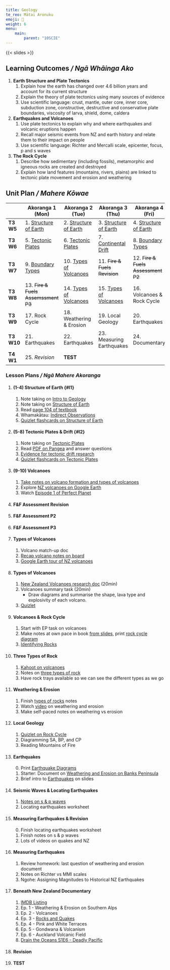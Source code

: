 ```yaml
---
title: Geology
te_reo: Mātai Aronuku
emoji: 🌋
weight: 6
menu:
    main:
        parent: "10SCIE"
---
```


<!-- 
1. Structure of Earth
    - Core, Outer Core, Mantle, Crust
    - Convection Currents, nuclear reactions, tectonic plate movement
2. Volcanoes
    - Label a diagram
    - Types of volcanoes: shield, cone, caldera, dome + examples a plenty
    - Shapes of volcanoes + distinguishing features
    - Lava viscosity relating to types of volcanoes
3. Tectonic Boundaries
    - Three types
    - NZ's boundary
    - Label tectonic boundary
    - Map of NZ + fault lines
    - Earthquakes
        + Measurement
        + Epicentre/focus
        + Energy scales
        + s/p waves
4. Rock Cycle
    - Formation of rock types
    - Weathering, erosion, uplift
 -->

{{< slides >}}

## Learning Outcomes _/ Ngā Whāinga Ako_

1. __Earth Structure and Plate Tectonics__
    1. Explain how the earth has changed over 4.6 billion years and  account for its current structure
    2. Explain the theory of plate tectonics using many sources of evidence
    3. Use scientific language:  crust, mantle, outer core, inner core, subduction zone, constructive, destructive and conservative plate boundaries, viscosity of larva, shield, dome, caldera
2. __Earthquakes and Volcanoes__
    1. Use plate tectonics to explain why and where earthquakes and volcanic eruptions happen
    2. Recall major seismic events from NZ and earth history and relate them to their impact on people
    3. Use scientific language: Richter and Mercalli scale, epicenter, focus, p and s waves
3. __The Rock Cycle__
    1. Describe how sedimentary (including fossils), metamorphic and igneous rocks are created and destroyed
    2. Explain how land features (mountains, rivers, plains) are linked to tectonic plate movement  and erosion and weathering

## Unit Plan _/ Mahere Kōwae_

|            |           Akoranga 1 (Mon)          |        Akoranga 2 (Tue)       |        Akoranga 3 (Thu)       |          Akoranga 4 (Fri)          |
| ---------- | ----------------------------------- | ----------------------------- | ----------------------------- | ---------------------------------- |
| __T3 W5__  | 1. [Structure of Earth](#l1)        | 2. [Structure of Earth](#l1)  | 3. [Structure of Earth](#l1)  | 4. [Structure of Earth](#l1)       |
| __T3 W6__  | 5. [Tectonic Plates](#l2)           | 6. [Tectonic Plates](#l2)     | 7. [Continental Drift](#l2)   | 8. [Boundary Types](#l2)           |
| __T3 W7__  | 9. [Boundary Types](#l2)            | 10. [Types of Volcanoes](#l3) | 11. ~~Fire & Fuels Revision~~ | 12. ~~Fire & Fuels Assessment P2~~ |
| __T3 W8__  | 13. ~~Fire & Fuels Assemssment P3~~ | 14. [Types of Volcanoes](#l3) | 15. [Types of Volcanoes](#l3) | 16. Volcanoes & Rock Cycle         |
| __T3 W9__  | 17. Rock Cycle                      | 18. Weathering & Erosion      | 19. Local Geology             | 20. Earthquakes                    |
| __T3 W10__ | 21. Earthquakes                     | 22. Earthquakes               | 23. Measuring Earthquakes     | 24. Documentary                    |
| __T4 W1__  | 25. _Revision_                      | __TEST__                      |                               |                                    |

### Lesson Plans _/ Ngā Mahere Akoranga_

1. #### (1-4) Structure of Earth {#l1}
    1. Note taking on [Intro to Geology](slides/introduction.html)
    2. Note taking on [Structure of Earth](slides/structure-of-earth.html)
    3. Read [page 104 of textbook](https://classroom.google.com/w/MjU2NzQ5OTE2OTM4/t/all)
    4. Whamakātau: [Indirect Observations](slides/indirect-observations.html)
    5. [Quizlet flashcards on Structure of Earth](https://quizlet.com/finnlesueur/folders/y10-science/sets)

2. #### (5-8) Tectonic Plates & Drift {#l2}
    1. Note taking on [Tectonic Plates](slides/plate-tectonics-continental-drift.html)
    2. Read [PDF on Pangea](https://drive.google.com/drive/folders/1Tp9TXIVFcMbYcbDrWMONDmV6uo8Wsn5r) and answer questions
    3. [Evidence for tectonic drift research](https://docs.google.com/document/d/1BYQ-f5ekiAQE1THfJVOoCQcwASTElnfY6peDmwF4H9E/edit)
    4. [Quizlet flashcards on Tectonic Plates](https://quizlet.com/finnlesueur/folders/y10-science/sets)

3. #### (9-10) Volcanoes
    1. [Take notes on volcano formation and types of volcanoes](slides/volcanoes.html)
    2. Explore [NZ volcanoes on Google Earth](https://earth.google.com/earth/d/1trZcLLtDU3VR0hqO-I6ohgZP8B4xLZqk?usp=sharing)
    3. Watch [Episode 1 of Perfect Planet](https://drive.google.com/file/d/1B4Wlg-qKjyMjSh0x0dNi8Hl2QZ27oXBh/view?usp=sharing)

11. #### F&F Assessment Revision

12. #### F&F Assessment P2

13. #### F&F Assessment P3 

14. #### Types of Volcanoes
    1. Volcano match-up doc
    2. [Recap volcano notes on board](slides/volcanoes.html)
    3. [Google Earth tour of NZ volcanoes](https://earth.google.com/earth/d/1trZcLLtDU3VR0hqO-I6ohgZP8B4xLZqk?usp=sharing)

15. #### Types of Volcanoes
    1. [New Zealand Volcanoes research doc](https://docs.google.com/document/d/1Djlg8Ge_8ZOorDND0yjUgTR9bENXDsa-6N5VhgUAc44/edit) (20min)
    2. Volcanoes summary task (20min)
        - Draw diagrams and summarise the shape, lava type and explosivity of each volcano.
    3. [Quizlet](https://quizlet.com/nz/616896100/volcanoes-in-new-zealand-flash-cards/)

16. #### Volcanoes & Rock Cycle
    1. Start with EP task on volcanoes
    2. Make notes at own pace in book [from slides](slides/rock-cycle.html), print [rock cycle diagram](https://docs.google.com/document/d/1jUk7i2p5FKqeqrTCeZLSPqKYcSXS2an9N1Xzujqd70E/edit)
    3. [Identifying Rocks](https://www.riskassess.co.nz/risk_assessment/10026321)

17. #### Three Types of Rock
    1. [Kahoot on volcanoes](https://create.kahoot.it/details/61eaa7f1-ae67-486c-92cf-064a648a58e8)
    2. Notes on [three types of rock](slides/rock-cycle.html)
    3. Have rock trays available so we can see the different types as we go

18. #### Weathering & Erosion
    1. Finish [types of rocks](slides/rock-cycle.html) notes
    2. Watch [video](https://www.youtube.com/watch?v=R-Iak3Wvh9c) on weathering and erosion
    3. Make self-paced notes on weathering vs erosion

19. #### Local Geology
    1. [Quizlet on Rock Cycle](https://quizlet.com/nz/619884045/rock-cycle-flash-cards/)
    2. Diagramming SA, BP, and CP
    3. Reading Mountains of Fire

20. #### Earthquakes
    0. Print [Earthquake Diagrams](https://docs.google.com/document/d/1tKlXnrlYPBxodxpcyat_Ertz1ilWa0Qp7ntOBJCFg5w/edit)
    1. Starter: Document on [Weathering and Erosion on Banks Peninsula](https://docs.google.com/document/d/1Jctt_YhE1IVQGQLMySYEhdQ5pstn6La3rw9SnVwOyq8/edit#)
    2. Brief intro to [Earthquakes](slides/earthquakes.html) on slides

21. #### Seismic Waves & Locating Earthquakes
    1. [Notes on s & p waves](slides/earthquakes.html)
    2. Locating earthquakes worksheet

22. #### Measuring Earthquakes & Revision
    0. Finish locating earthquakes worksheet
    1. Finish notes on s & p waves
    2. Lots of videos on quakes and NZ

23. #### Measuring Earthquakes
    1. Review homework: last question of weathering and erosion document
    2. Notes on Richter vs MMI scales
    3. Ngohe: Assigning Magnitudes to Historical NZ Earthquakes

24. #### Beneath New Zealand Documentary
    1. [IMDB Listing](https://www.imdb.com/title/tt4909344/)
    2. Ep. 1 - Weathering & Erosion on Southern Alps
    3. Ep. 2 - Volcanoes
    4. Ep. 3 - [Rocks and Quakes](https://cashmere.etv.org.nz/tv/vod/view/149526)
    5. Ep. 4 - Pink and White Terraces
    6. Ep. 5 - Gondwana & Volcanism
    7. Ep. 6 - Auckland Volcanic Field
    8. [Drain the Oceans S1E6 - Deadly Pacific](https://www.imdb.com/title/tt8680494/)

25. #### Revision

26. #### TEST

